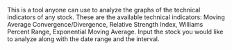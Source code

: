 This is a tool anyone can use to analyze the graphs of the technical indicators of any stock.
These are the available technical indicators: Moving Average Convergence/Divergence, Relative Strength Index, Williams Percent Range, Exponential Moving Average.
Input the stock you would like to analyze along with the date range and the interval.
